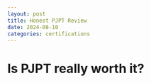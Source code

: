 ```yaml
---
layout: post
title: Honest PJPT Review
date: 2024-08-10
categories: certifications
---
```


# Is PJPT really worth it?
